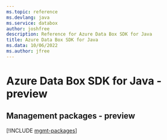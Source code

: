 ```yaml
---
ms.topic: reference
ms.devlang: java
ms.service: databox
author: joshfree
description: Reference for Azure Data Box SDK for Java
title: Azure Data Box SDK for Java
ms.data: 10/06/2022
ms.author: jfree
---
```

# Azure Data Box SDK for Java - preview

## Management packages - preview
[!INCLUDE [mgmt-packages](data-box-mgmt-index.md)]